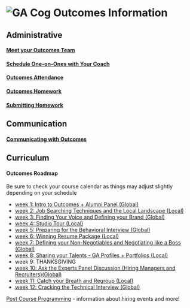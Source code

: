 # ![GA Cog](https://camo.githubusercontent.com/6ce15b81c1f06d716d753a61f5db22375fa684da/68747470733a2f2f67612d646173682e73332e616d617a6f6e6177732e636f6d2f70726f64756374696f6e2f6173736574732f6c6f676f2d39663838616536633963333837313639306533333238306663663535376633332e706e67) Outcomes Information
## Administrative
#### [Meet your Outcomes Team](/outcomes-intro.md)
#### [Schedule One-on-Ones with Your Coach](/one-on-ones.md)
#### [Outcomes Attendance](/outcomes-attendance.md)
#### [Outcomes Homework](/homework.md)
#### [Submitting Homework](/SubmittingHW.md)
## Communication
#### [Communicating with Outcomes](/communicating-with-outcomes.md)
## Curriculum 
#### Outcomes Roadmap
Be sure to check your course calendar as things may adjust slightly depending on your schedule
- [week 1: Intro to Outcomes + Alumni Panel (Global)](/roadmap/week01)
- [week 2: Job Searching Techniques and the Local Landscape (Local)](/roadmap/week%2022.md) 
- [week 3: Finding Your Voice and Defining your Brand (Global)](/roadmap/week03)
- [week 4: Studio Tour (Local)](/roadmap/week05)
- [week 5: Preparing for the Behavioral Interview (Global)](/roadmap/week07)
- [week 6: Winning Resume Package (Local)](/roadmap/week04)
- [week 7: Defining your Non-Negotiables and Negotiating like a Boss (Global)](/roadmap/week88.md)
- [week 8: Sharing your Talents - GA Profiles + Portfolios (Local)](/roadmap/week08)
- week 9: THANKSGIVING 
- [week 10: Ask the Experts Panel Discussion (Hiring Managers and Recruiters)(Global)](/roadmap/week10)
- [week 11: Catch your Breath and Regroup (Local)](/roadmap/week09)
- [week 12: Cracking the Technical Interview (Global)](/roadmap/week11/DSI/readme.md)

[Post Course Programming](/roadmap/postcourseprogramming.md) - information about hiring events and more! 



